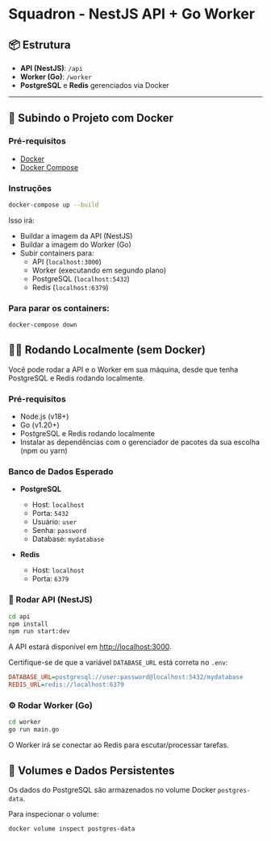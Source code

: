 # Squadron - NestJS API + Go Worker

## 📦 Estrutura

- **API (NestJS)**: `/api`
- **Worker (Go)**: `/worker`
- **PostgreSQL** e **Redis** gerenciados via Docker

---

## 🚀 Subindo o Projeto com Docker

### Pré-requisitos

- [Docker](https://www.docker.com/)
- [Docker Compose](https://docs.docker.com/compose/)

### Instruções

```bash
docker-compose up --build
```
Isso irá:

- Buildar a imagem da API (NestJS)
- Buildar a imagem do Worker (Go)
- Subir containers para:
  - API (`localhost:3000`)
  - Worker (executando em segundo plano)
  - PostgreSQL (`localhost:5432`)
  - Redis (`localhost:6379`)

### Para parar os containers:

```bash
docker-compose down
```
## 🧑‍💻 Rodando Localmente (sem Docker)

Você pode rodar a API e o Worker em sua máquina, desde que tenha PostgreSQL e Redis rodando localmente.

### Pré-requisitos

- Node.js (v18+)
- Go (v1.20+)
- PostgreSQL e Redis rodando localmente
- Instalar as dependências com o gerenciador de pacotes da sua escolha (npm ou yarn)

### Banco de Dados Esperado

- **PostgreSQL**
  - Host: `localhost`
  - Porta: `5432`
  - Usuário: `user`
  - Senha: `password`
  - Database: `mydatabase`

- **Redis**
  - Host: `localhost`
  - Porta: `6379`

### 🔧 Rodar API (NestJS)

```bash
cd api
npm install
npm run start:dev
```
A API estará disponível em [http://localhost:3000](http://localhost:3000).

Certifique-se de que a variável `DATABASE_URL` está correta no `.env`:

```ini
DATABASE_URL=postgresql://user:password@localhost:5432/mydatabase
REDIS_URL=redis://localhost:6379
```
### ⚙️ Rodar Worker (Go)

```bash
cd worker
go run main.go
```
O Worker irá se conectar ao Redis para escutar/processar tarefas.

## 📂 Volumes e Dados Persistentes

Os dados do PostgreSQL são armazenados no volume Docker `postgres-data`.

Para inspecionar o volume:

```bash
docker volume inspect postgres-data
```